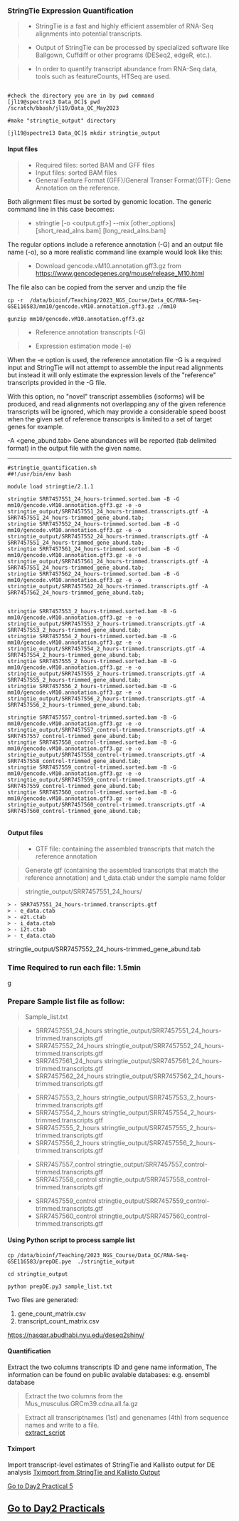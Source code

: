 ### StringTie Expression Quantification

> - StringTie is a fast and highly efficient assembler of RNA-Seq alignments into potential transcripts. 

> - Output of StringTie can be processed by specialized software like Ballgown, Cuffdiff or other programs (DESeq2, edgeR, etc.).

> - In order to quantify transcript abundance from RNA-Seq data,  tools such as featureCounts, HTSeq are used.


``` 

#check the directory you are in by pwd command
[jl19@spectre13 Data_DC]$ pwd
/scratch/bbash/jl19/Data_QC_May2023

#make "stringtie_output" directory 

[jl19@spectre13 Data_QC]$ mkdir stringtie_output

``` 

#### Input files

> - Required files: sorted BAM and GFF files
> - Input files: sorted BAM files
> - General Feature Format (GFF)/General Transer Format(GTF):  Gene Annotation on the reference.

Both alignment files must be sorted by genomic location. The generic command line in this case becomes:

> - stringtie [-o <output.gtf>] --mix [other_options]  [short_read_alns.bam]  [long_read_alns.bam]

The regular options include a reference annotation (-G) and an output file name (-o), so a more realistic command line example would look like this:

> - Download gencode.vM10.annotation.gff3.gz from  https://www.gencodegenes.org/mouse/release_M10.html


The file also can be copied from the server and unzip the file

```
cp -r  /data/bioinf/Teaching/2023_NGS_Course/Data_QC/RNA-Seq-GSE116583/mm10/gencode.vM10.annotation.gff3.gz ./mm10

gunzip mm10/gencode.vM10.annotation.gff3.gz

```
> - Reference annotation transcripts (-G)

> - Expression estimation mode (-e)

When the -e option is used, the reference annotation file -G is a required input and StringTie will not attempt to assemble the input read alignments but instead it will only estimate the expression levels of the "reference" transcripts provided in the -G file.

With this option, no "novel" transcript assemblies (isoforms) will be produced, and read alignments not overlapping any of the given reference transcripts will be ignored, which may provide a considerable speed boost when the given set of reference transcripts is limited to a set of target genes for example.

-A <gene_abund.tab>	Gene abundances will be reported (tab delimited format) in the output file with the given name.

---------

```
#stringtie_quantification.sh
##!/usr/bin/env bash

module load stringtie/2.1.1

stringtie SRR7457551_24_hours-trimmed.sorted.bam -B -G  mm10/gencode.vM10.annotation.gff3.gz -e -o stringtie_output/SRR7457551_24_hours-trimmed.transcripts.gtf -A SRR7457551_24_hours-trimmed_gene_abund.tab;
stringtie SRR7457552_24_hours-trimmed.sorted.bam -B -G  mm10/gencode.vM10.annotation.gff3.gz -e -o stringtie_output/SRR7457552_24_hours-trimmed.transcripts.gtf -A SRR7457551_24_hours-trimmed_gene_abund.tab;
stringtie SRR7457561_24_hours-trimmed.sorted.bam -B -G  mm10/gencode.vM10.annotation.gff3.gz -e -o stringtie_output/SRR7457561_24_hours-trimmed.transcripts.gtf -A SRR7457551_24_hours-trimmed_gene_abund.tab;
stringtie SRR7457562_24_hours-trimmed.sorted.bam -B -G  mm10/gencode.vM10.annotation.gff3.gz -e -o stringtie_output/SRR7457562_24_hours-trimmed.transcripts.gtf -A SRR7457562_24_hours-trimmed_gene_abund.tab;


stringtie SRR7457553_2_hours-trimmed.sorted.bam -B -G  mm10/gencode.vM10.annotation.gff3.gz -e -o stringtie_output/SRR7457553_2_hours-trimmed.transcripts.gtf -A SRR7457553_2_hours-trimmed_gene_abund.tab;
stringtie SRR7457554_2_hours-trimmed.sorted.bam -B -G  mm10/gencode.vM10.annotation.gff3.gz -e -o stringtie_output/SRR7457554_2_hours-trimmed.transcripts.gtf -A SRR7457554_2_hours-trimmed_gene_abund.tab;
stringtie SRR7457555_2_hours-trimmed.sorted.bam -B -G  mm10/gencode.vM10.annotation.gff3.gz -e -o stringtie_output/SRR7457555_2_hours-trimmed.transcripts.gtf -A SRR7457555_2_hours-trimmed_gene_abund.tab;
stringtie SRR7457556_2_hours-trimmed.sorted.bam -B -G  mm10/gencode.vM10.annotation.gff3.gz -e -o stringtie_output/SRR7457556_2_hours-trimmed.transcripts.gtf -A SRR7457556_2_hours-trimmed_gene_abund.tab;

stringtie SRR7457557_control-trimmed.sorted.bam -B -G  mm10/gencode.vM10.annotation.gff3.gz -e -o stringtie_output/SRR7457557_control-trimmed.transcripts.gtf -A SRR7457557_control-trimmed_gene_abund.tab;
stringtie SRR7457558_control-trimmed.sorted.bam -B -G  mm10/gencode.vM10.annotation.gff3.gz -e -o stringtie_output/SRR7457558_control-trimmed.transcripts.gtf -A SRR7457558_control-trimmed_gene_abund.tab;
stringtie SRR7457559_control-trimmed.sorted.bam -B -G  mm10/gencode.vM10.annotation.gff3.gz -e -o stringtie_output/SRR7457559_control-trimmed.transcripts.gtf -A SRR7457559_control-trimmed_gene_abund.tab;
stringtie SRR7457560_control-trimmed.sorted.bam -B -G  mm10/gencode.vM10.annotation.gff3.gz -e -o stringtie_output/SRR7457560_control-trimmed.transcripts.gtf -A SRR7457560_control-trimmed_gene_abund.tab;


```
#### Output files

> - GTF file: containing the assembled transcripts that match the reference annotation

>  Generate gtf (containing the assembled transcripts that match the reference annotation) and t_data.ctab under the sample name folder

>  stringtie_output/SRR7457551_24_hours/

    > - SRR7457551_24_hours-trimmed.transcripts.gtf
    > - e_data.ctab
    > - e2t.ctab
    > - i_data.ctab
    > - i2t.ctab
    > - t_data.ctab

stringtie_output/SRR7457552_24_hours-trimmed_gene_abund.tab

### Time Required to run each file: 1.5min

g

### Prepare Sample list file as follow:
>  Sample_list.txt

> - SRR7457551_24_hours	stringtie_output/SRR7457551_24_hours-trimmed.transcripts.gtf
> - SRR7457552_24_hours	stringtie_output/SRR7457552_24_hours-trimmed.transcripts.gtf
> - SRR7457561_24_hours	stringtie_output/SRR7457561_24_hours-trimmed.transcripts.gtf
> - SRR7457562_24_hours	stringtie_output/SRR7457562_24_hours-trimmed.transcripts.gtf

> - SRR7457553_2_hours	stringtie_output/SRR7457553_2_hours-trimmed.transcripts.gtf
> - SRR7457554_2_hours	stringtie_output/SRR7457554_2_hours-trimmed.transcripts.gtf
> - SRR7457555_2_hours	stringtie_output/SRR7457555_2_hours-trimmed.transcripts.gtf
> - SRR7457556_2_hours	stringtie_output/SRR7457556_2_hours-trimmed.transcripts.gtf

> - SRR7457557_control	stringtie_output/SRR7457557_control-trimmed.transcripts.gtf
> - SRR7457558_control	stringtie_output/SRR7457558_control-trimmed.transcripts.gtf

> - SRR7457559_control	stringtie_output/SRR7457559_control-trimmed.transcripts.gtf
> - SRR7457560_control	stringtie_output/SRR7457560_control-trimmed.transcripts.gtf


#### Using Python script to process sample list
```
cp /data/bioinf/Teaching/2023_NGS_Course/Data_QC/RNA-Seq-GSE116583/prepDE.pye  ./stringtie_output

cd stringtie_output
```
```
python prepDE.py3 sample_list.txt
```

Two files are generated:
1. gene_count_matrix.csv
2. transcript_count_matrix.csv

https://nasqar.abudhabi.nyu.edu/deseq2shiny/


#### Quantification

Extract the two columns transcripts ID and gene name information, The information can be found on public avalable databases: e.g. ensembl database

> Extract the two columns from the Mus_musculus.GRCm39.cdna.all.fa.gz

> Extract all transcriptnames (1st) and genenames (4th) from  sequence names and write to a file.   
[extract_script](extract_script.sh)


#### Tximport 

Import transcript-level estimates of StringTie and Kallisto output for DE analysis
[Tximport from StringTie and Kallisto Output](txtimport_StringTie_Kallisto.md)

[Go to Day2 Practical 5](analyzing-RNA-seq-data-with-DESeq2.md)
## [Go to Day2 Practicals](rna-seq-wes-data-analysis-day2.md)
